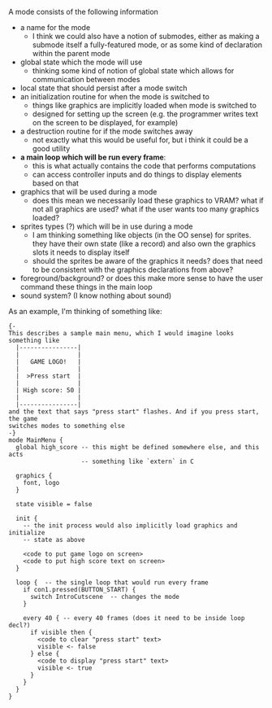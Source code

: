 A mode consists of the following information
* a name for the mode
  * I think we could also have a notion of submodes, either as making a submode
    itself a fully-featured mode, or as some kind of declaration within the
    parent mode
* global state which the mode will use
  * thinking some kind of notion of global state which allows for communication
    between modes
* local state that should persist after a mode switch
* an initialization routine for when the mode is switched to
  * things like graphics are implicitly loaded when mode is switched to
  * designed for setting up the screen (e.g. the programmer writes text on the
    screen to be displayed, for example)
* a destruction routine for if the mode switches away
  * not exactly what this would be useful for, but i think it could be a good
    utility
* **a main loop which will be run every frame**:
  * this is what actually contains the code that performs computations
  * can access controller inputs and do things to display elements based on
    that
* graphics that will be used during a mode
  * does this mean we necessarily load these graphics to VRAM? what if not all
    graphics are used? what if the user wants too many graphics loaded?
* sprites types (?) which will be in use during a mode
  * I am thinking something like objects (in the OO sense) for sprites. they
    have their own state (like a record) and also own the graphics slots it
    needs to display itself
  * should the sprites be aware of the graphics it needs? does that need to be
    consistent with the graphics declarations from above?
* foreground/background? or does this make more sense to have the user command
  these things in the main loop
* sound system? (I know nothing about sound)

As an example, I'm thinking of something like:

```
{-
This describes a sample main menu, which I would imagine looks something like
  |----------------|
  |                |
  |   GAME LOGO!   |
  |                |
  |  >Press start  |
  |                |
  | High score: 50 |
  |                |
  |----------------|
and the text that says "press start" flashes. And if you press start, the game
switches modes to something else
-}
mode MainMenu {
  global high_score -- this might be defined somewhere else, and this acts
                    -- something like `extern` in C

  graphics {
    font, logo
  }

  state visible = false

  init {
    -- the init process would also implicitly load graphics and initialize
    -- state as above

    <code to put game logo on screen>
    <code to put high score text on screen>
  }

  loop {  -- the single loop that would run every frame
    if con1.pressed(BUTTON_START) {
      switch IntroCutscene  -- changes the mode
    }

    every 40 { -- every 40 frames (does it need to be inside loop decl?)
      if visible then {
        <code to clear "press start" text>
        visible <- false
      } else {
        <code to display "press start" text>
        visible <- true
      }
    }
  }
}
```
